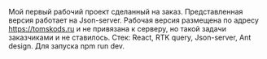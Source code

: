 Мой первый рабочий проект сделанный на заказ. Представленная версия работает на Json-server. Рабочая версия размещена по адресу https://tomskods.ru и не привязана к серверу, но такой задачи заказчиками и не ставилось. 
Стек: React, RTK query, Json-server, Ant design. Для запуска npm run dev.
